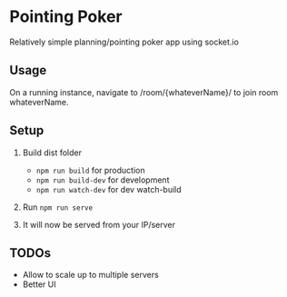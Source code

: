 # Pointing Poker

Relatively simple planning/pointing poker app using socket.io

## Usage

On a running instance, navigate to <your-domain>/room/{whateverName}/ to join room whateverName.

## Setup

1. Build dist folder

    - `npm run build` for production
    - `npm run build-dev` for development
    - `npm run watch-dev` for dev watch-build

2. Run `npm run serve`
3. It will now be served from your IP/server

## TODOs

-   Allow to scale up to multiple servers
-   Better UI
